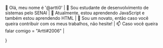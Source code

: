 👋 Olá, meu nome é '@artti0' | 
👀 Sou estudante de desenvolvimento de sistemas pelo SENAI | 
🌱 Atualmente, estou aprendendo JavaScript e também estou aprendendo HTML | 
💞️ Sou um novato, então caso você queira contribuir com os meus trabalhos, não hesite! | 
📫 Caso você queira falar comigo = "Artti#2006" | 

}
<!---
artti0/artti0 is a ✨ special ✨ repository because its `README.md` (this file) appears on your GitHub profile.
You can click the Preview link to take a look at your changes.
--->
